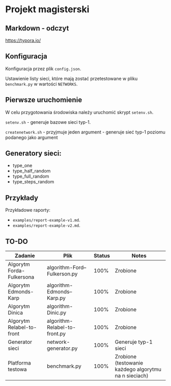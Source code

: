 # Projekt magisterski

## Markdown - odczyt

https://typora.io/

## Konfiguracja

Konfiguracja przez plik `config.json`.

Ustawienie listy sieci, które mają zostać przetestowane w pliku `benchmark.py` w wartości `NETWORKS`.

## Pierwsze uruchomienie

W celu przygotowania środowiska należy uruchomić skrypt `setenv.sh`. 

`setenv.sh` - generuje bazowe sieci typ-1.

`createnetwork.sh` - przyjmuje jeden argument - generuje sieć typ-1 poziomu podanego jako argument

## Generatory sieci:
* type_one
* type_half_random
* type_full_random
* type_steps_random

## Przykłady

Przykładowe raporty:

* `examples/report-example-v1.md`.
* `examples/report-example-v2.md`.

## TO-DO

| Zadanie                       | Plik                              | Status     | Notes
| ---                           | ---                               | ---        | ---  
| Algorytm Forda-Fulkersona     | algorithm-Ford–Fulkerson.py       | 100%       | Zrobione
| Algorytm Edmonds-Karp         | algorithm-Edmonds–Karp.py         | 100%       | Zrobione
| Algorytm Dinica               | algorithm-Dinic.py                | 100%       | Zrobione
| Algorytm Relabel-to-front     | algorithm-Relabel-to-front.py     | 100%       | Zrobione
| Generator sieci               | network-generator.py              | 100%       | Generuje typ-1 sieci
| Platforma testowa             | benchmark.py                      | 100%       | Zrobione (testowanie każdego algorytmu na n sieciach)


